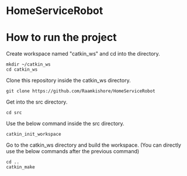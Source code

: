 # HomeServiceRobot

# How to run the project

Create workspace named "catkin_ws" and cd into the directory.

```
mkdir ~/catkin_ws
cd catkin_ws
```

Clone this repository inside the catkin_ws directory.

```
git clone https://github.com/Raamkishore/HomeServiceRobot
```

Get into the src directory.

```
cd src
```

Use the below command inside the src directory.

```
catkin_init_workspace
```

Go to the catkin_ws directory and build the workspace. (You can directly use the below commands after the previous command)

```
cd ..
catkin_make
```

